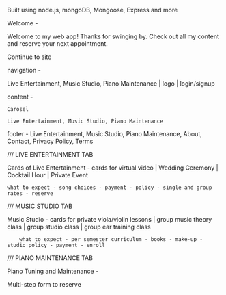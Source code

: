 Built using node.js, mongoDB, Mongoose, Express and more

Welcome -

Welcome to my web app! Thanks for swinging by. Check out all my content and reserve your next appointment.

Continue to site

navigation -

Live Entertainment, Music Studio, Piano Maintenance | logo | login/signup

content -

    Carosel

    Live Entertainment, Music Studio, Piano Maintenance

footer -
Live Entertainment, Music Studio, Piano Maintenance, About, Contact, Privacy Policy, Terms

/// LIVE ENTERTAINMENT TAB

Cards of
Live Entertainment - cards for virtual video | Wedding Ceremony | Cocktail Hour | Private Event

    what to expect - song choices - payment - policy - single and group rates - reserve

/// MUSIC STUDIO TAB

Music Studio - cards for private viola/violin lessons | group music theory class | group studio class | group ear training class

        what to expect - per semester curriculum - books - make-up - studio policy - payment - enroll


/// PIANO MAINTENANCE TAB

Piano Tuning and Maintenance -

Multi-step form to reserve

<!-- What I offer - policy - payment - reserve -->
